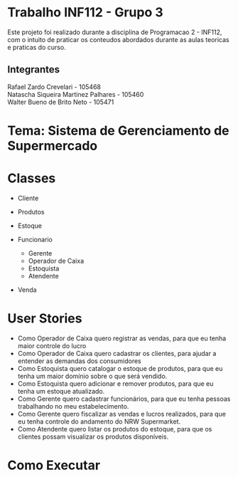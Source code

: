 # Trabalho INF112 - Grupo 3
Este projeto foi realizado durante a disciplina de Programacao 2 - INF112, com o intuito de praticar os conteudos abordados durante as aulas teoricas e praticas do curso.

## Integrantes
Rafael Zardo Crevelari - 105468 <br>
Natascha Siqueira Martinez Palhares - 105460 <br>
Walter Bueno de Brito Neto - 105471 <br>

# Tema: Sistema de Gerenciamento de Supermercado

# Classes

 - Cliente

 - Produtos

 - Estoque

 - Funcionario
   - Gerente 
   - Operador de Caixa 
   - Estoquista 
   - Atendente 

 - Venda

# User Stories
 - Como Operador de Caixa quero registrar as vendas, para que eu tenha maior
controle do lucro
 - Como Operador de Caixa quero cadastrar os clientes, para ajudar a entender
as demandas dos consumidores
 - Como Estoquista quero catalogar o estoque de produtos, para que eu tenha
um maior domínio sobre o que será vendido.
 - Como Estoquista quero adicionar e remover produtos, para que eu tenha um
estoque atualizado.
 - Como Gerente quero cadastrar funcionários, para que eu tenha pessoas
trabalhando no meu estabelecimento.
 - Como Gerente quero fiscalizar as vendas e lucros realizados, para que eu
tenha controle do andamento do NRW Supermarket.
 - Como Atendente quero listar os produtos do estoque, para que os clientes
possam visualizar os produtos disponíveis.

# Como Executar
